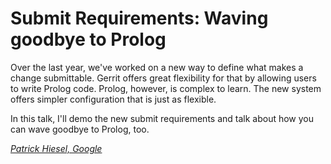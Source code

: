 # Submit Requirements: Waving goodbye to Prolog

Over the last year, we've worked on a new way to define what makes
a change submittable. Gerrit offers great flexibility for that by
allowing users to write Prolog code. Prolog, however, is complex
to learn. The new system offers simpler configuration that is just
as flexible.

In this talk, I'll demo the new submit requirements and talk about
how you can wave goodbye to Prolog, too.

*[Patrick Hiesel, Google](../speakers.md#patrick-hiesel)*
